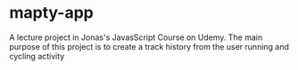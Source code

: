 # mapty-app
A lecture project in Jonas's JavasScript Course on Udemy. The main purpose of this project is to create a track history from the user running and cycling activity
